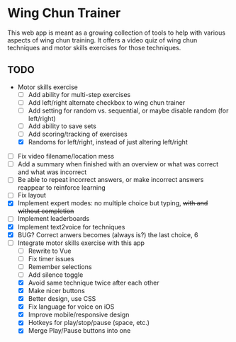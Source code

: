 # Wing Chun Trainer

This web app is meant as a growing collection of tools to help with various aspects of wing chun training. It offers a video quiz of wing chun techniques
and motor skills exercises for those techniques.

## TODO

- Motor skills exercise
  - [ ] Add ability for multi-step exercises
  - [ ] Add left/right alternate checkbox to wing chun trainer
  - [ ] Add setting for random vs. sequential, or maybe disable random (for left/right)
  - [ ] Add ability to save sets
  - [ ] Add scoring/tracking of exercises
  - [x] Randoms for left/right, instead of just altering left/right
- [ ] Fix video filename/location mess
- [ ] Add a summary when finished with an overview or what was correct and what was incorrect
- [ ] Be able to repeat incorrect answers, or make incorrect answers reappear to reinforce learning
- [ ] Fix layout
- [x] Implement expert modes: no multiple choice but typing, ~~with and without completion~~
- [ ] Implement leaderboards
- [x] Implement text2voice for techniques
- [x] BUG? Correct anwers becomes (always is?) the last choice, 6
- [ ] Integrate motor skills exercise with this app
  - [ ] Rewrite to Vue
  - [ ] Fix timer issues
  - [ ] Remember selections
  - [ ] Add silence toggle
  - [x] Avoid same technique twice after each other
  - [x] Make nicer buttons
  - [x] Better design, use CSS
  - [x] Fix language for voice on iOS
  - [x] Improve mobile/responsive design
  - [x] Hotkeys for play/stop/pause (space, etc.)
  - [x] Merge Play/Pause buttons into one
